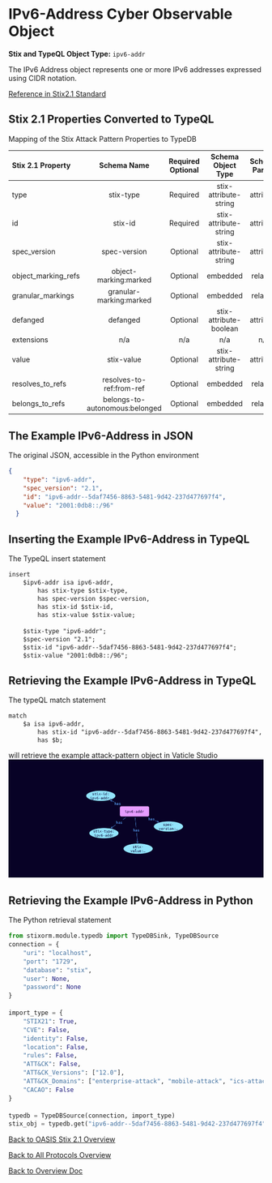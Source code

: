 # IPv6-Address Cyber Observable Object

**Stix and TypeQL Object Type:**  `ipv6-addr`

The IPv6 Address object represents one or more IPv6 addresses expressed using CIDR notation.

[Reference in Stix2.1 Standard](https://docs.oasis-open.org/cti/stix/v2.1/os/stix-v2.1-os.html#_oeggeryskriq)
## Stix 2.1 Properties Converted to TypeQL
Mapping of the Stix Attack Pattern Properties to TypeDB

|  Stix 2.1 Property    |           Schema Name             | Required  Optional  |      Schema Object Type | Schema Parent  |
|:--------------------|:--------------------------------:|:------------------:|:------------------------:|:-------------:|
|  type                 |            stix-type              |      Required       |  stix-attribute-string    |   attribute    |
|  id                   |             stix-id               |      Required       |  stix-attribute-string    |   attribute    |
|  spec_version         |           spec-version            |      Optional       |  stix-attribute-string    |   attribute    |
|  object_marking_refs  |      object-marking:marked        |      Optional       |   embedded     |relation |
|  granular_markings    |     granular-marking:marked       |      Optional       |   embedded     |relation |
| defanged |defanged |      Optional       |stix-attribute-boolean |   attribute    |
|  extensions           |               n/a                 |        n/a          |           n/a             |      n/a       |
| value |stix-value |      Optional       |  stix-attribute-string    |   attribute    |
| resolves_to_refs |resolves-to-ref:from-ref |      Optional       |   embedded     |relation |
| belongs_to_refs |belongs-to-autonomous:belonged |      Optional       |   embedded     |relation |

## The Example IPv6-Address in JSON
The original JSON, accessible in the Python environment
```json
{
    "type": "ipv6-addr",  
    "spec_version": "2.1",  
    "id": "ipv6-addr--5daf7456-8863-5481-9d42-237d477697f4",  
    "value": "2001:0db8::/96"  
  }
```


## Inserting the Example IPv6-Address in TypeQL
The TypeQL insert statement
```typeql
insert 
    $ipv6-addr isa ipv6-addr,
        has stix-type $stix-type,
        has spec-version $spec-version,
        has stix-id $stix-id,
        has stix-value $stix-value;
    
    $stix-type "ipv6-addr";
    $spec-version "2.1";
    $stix-id "ipv6-addr--5daf7456-8863-5481-9d42-237d477697f4";
    $stix-value "2001:0db8::/96";
```

## Retrieving the Example IPv6-Address in TypeQL
The typeQL match statement

```typeql
match
    $a isa ipv6-addr,
        has stix-id "ipv6-addr--5daf7456-8863-5481-9d42-237d477697f4",
        has $b;
```


will retrieve the example attack-pattern object in Vaticle Studio
![IPv6-Address Example](./img/ipv6-addr.png)

## Retrieving the Example IPv6-Address  in Python
The Python retrieval statement

```python
from stixorm.module.typedb import TypeDBSink, TypeDBSource
connection = {
    "uri": "localhost",
    "port": "1729",
    "database": "stix",
    "user": None,
    "password": None
}

import_type = {
    "STIX21": True,
    "CVE": False,
    "identity": False,
    "location": False,
    "rules": False,
    "ATT&CK": False,
    "ATT&CK_Versions": ["12.0"],
    "ATT&CK_Domains": ["enterprise-attack", "mobile-attack", "ics-attack"],
    "CACAO": False
}

typedb = TypeDBSource(connection, import_type)
stix_obj = typedb.get("ipv6-addr--5daf7456-8863-5481-9d42-237d477697f4")
```

 

[Back to OASIS Stix 2.1 Overview](../overview.md)
 

[Back to All Protocols Overview](../../overview.md)
 

[Back to Overview Doc](../../../overview.md)
